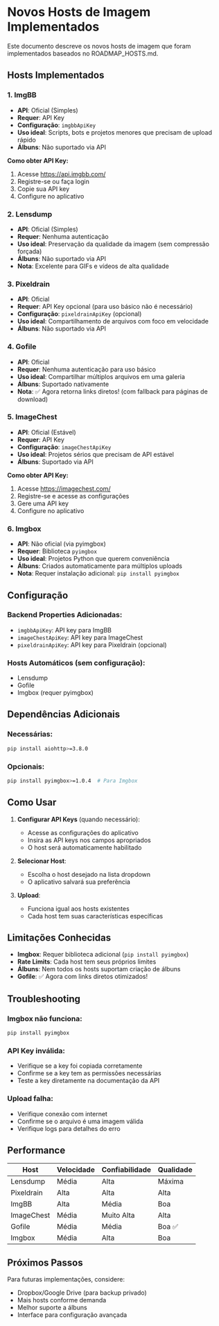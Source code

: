 # Novos Hosts de Imagem Implementados

Este documento descreve os novos hosts de imagem que foram implementados baseados no ROADMAP_HOSTS.md.

## Hosts Implementados

### 1. ImgBB
- **API**: Oficial (Simples)
- **Requer**: API Key
- **Configuração**: `imgbbApiKey`
- **Uso ideal**: Scripts, bots e projetos menores que precisam de upload rápido
- **Álbuns**: Não suportado via API

**Como obter API Key:**
1. Acesse https://api.imgbb.com/
2. Registre-se ou faça login
3. Copie sua API key
4. Configure no aplicativo

### 2. Lensdump
- **API**: Oficial (Simples)
- **Requer**: Nenhuma autenticação
- **Uso ideal**: Preservação da qualidade da imagem (sem compressão forçada)
- **Álbuns**: Não suportado via API
- **Nota**: Excelente para GIFs e vídeos de alta qualidade

### 3. Pixeldrain
- **API**: Oficial
- **Requer**: API Key opcional (para uso básico não é necessário)
- **Configuração**: `pixeldrainApiKey` (opcional)
- **Uso ideal**: Compartilhamento de arquivos com foco em velocidade
- **Álbuns**: Não suportado via API

### 4. Gofile
- **API**: Oficial
- **Requer**: Nenhuma autenticação para uso básico
- **Uso ideal**: Compartilhar múltiplos arquivos em uma galeria
- **Álbuns**: Suportado nativamente
- **Nota**: ✅ Agora retorna links diretos! (com fallback para páginas de download)

### 5. ImageChest
- **API**: Oficial (Estável)
- **Requer**: API Key
- **Configuração**: `imageChestApiKey`
- **Uso ideal**: Projetos sérios que precisam de API estável
- **Álbuns**: Suportado via API

**Como obter API Key:**
1. Acesse https://imagechest.com/
2. Registre-se e acesse as configurações
3. Gere uma API key
4. Configure no aplicativo

### 6. Imgbox
- **API**: Não oficial (via pyimgbox)
- **Requer**: Biblioteca `pyimgbox`
- **Uso ideal**: Projetos Python que querem conveniência
- **Álbuns**: Criados automaticamente para múltiplos uploads
- **Nota**: Requer instalação adicional: `pip install pyimgbox`

## Configuração

### Backend Properties Adicionadas:
- `imgbbApiKey`: API key para ImgBB
- `imageChestApiKey`: API key para ImageChest  
- `pixeldrainApiKey`: API key para Pixeldrain (opcional)

### Hosts Automáticos (sem configuração):
- Lensdump
- Gofile
- Imgbox (requer pyimgbox)

## Dependências Adicionais

### Necessárias:
```bash
pip install aiohttp>=3.8.0
```

### Opcionais:
```bash
pip install pyimgbox>=1.0.4  # Para Imgbox
```

## Como Usar

1. **Configurar API Keys** (quando necessário):
   - Acesse as configurações do aplicativo
   - Insira as API keys nos campos apropriados
   - O host será automaticamente habilitado

2. **Selecionar Host**:
   - Escolha o host desejado na lista dropdown
   - O aplicativo salvará sua preferência

3. **Upload**:
   - Funciona igual aos hosts existentes
   - Cada host tem suas características específicas

## Limitações Conhecidas

- **Imgbox**: Requer biblioteca adicional (`pip install pyimgbox`)
- **Rate Limits**: Cada host tem seus próprios limites  
- **Álbuns**: Nem todos os hosts suportam criação de álbuns
- **Gofile**: ✅ Agora com links diretos otimizados!

## Troubleshooting

### Imgbox não funciona:
```bash
pip install pyimgbox
```

### API Key inválida:
- Verifique se a key foi copiada corretamente
- Confirme se a key tem as permissões necessárias
- Teste a key diretamente na documentação da API

### Upload falha:
- Verifique conexão com internet
- Confirme se o arquivo é uma imagem válida
- Verifique logs para detalhes do erro

## Performance

| Host | Velocidade | Confiabilidade | Qualidade |
|------|------------|----------------|-----------|
| Lensdump | Média | Alta | Máxima |
| Pixeldrain | Alta | Alta | Alta |
| ImgBB | Alta | Média | Boa |
| ImageChest | Média | Muito Alta | Alta |
| Gofile | Média | Média | Boa ✅ |
| Imgbox | Média | Alta | Boa |

## Próximos Passos

Para futuras implementações, considere:
- Dropbox/Google Drive (para backup privado)
- Mais hosts conforme demanda
- Melhor suporte a álbuns
- Interface para configuração avançada